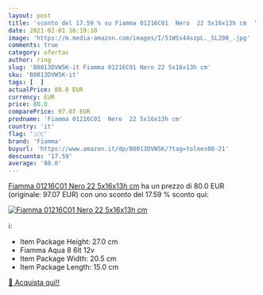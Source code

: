 ```yaml
---
layout: post
title: 'sconto del 17.59 % su Fiamma 01216C01  Nero  22 5x16x13h cm  '
date: 2021-02-01 16:19:10
image: 'https://m.media-amazon.com/images/I/51WSs44szpL._SL200_.jpg'
comments: true
category: ofertas
author: ring
slug: 'B0013DVW5K-it Fiamma 01216C01 Nero 22 5x16x13h cm'
sku: 'B0013DVW5K-it'
tags: [  ]
actualPrice: 80.0 EUR
currency: EUR
price: 80.0
comparePrice: 97.07 EUR
prodname: 'Fiamma 01216C01  Nero  22 5x16x13h cm'
country: 'it'
flag: '🇮🇹'
brand: 'Fiamma'
buyurl: 'https://www.amazon.it/dp/B0013DVW5K/?tag=tolees00-21'
descuento: '17.59'
average: '80.0'
---
```


[Fiamma 01216C01  Nero  22 5x16x13h cm](https://www.amazon.it/dp/B0013DVW5K/?tag=tolees00-21) ha un prezzo di 80.0 EUR (originale: 97.07 EUR) con uno sconto del 17.59 % sconto qui:

[![Fiamma 01216C01  Nero  22 5x16x13h cm](https://m.media-amazon.com/images/I/51WSs44szpL._SL200_.jpg)](https://www.amazon.it/dp/B0013DVW5K/?tag=tolees00-21)

ℹ️:

- Item Package Height: 27.0 cm
- Fiamma Aqua 8 6lt 12v
- Item Package Width: 20.5 cm
- Item Package Length: 15.0 cm

[🛒 Acquista qui!!](https://www.amazon.it/dp/B0013DVW5K/?tag=tolees00-21)
